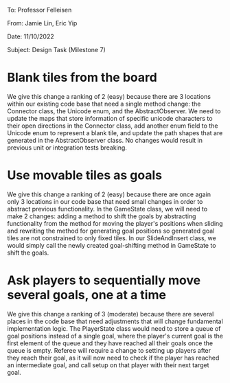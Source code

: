 To: Professor Felleisen

From: Jamie Lin, Eric Yip

Date: 11/10/2022

Subject: Design Task (Milestone 7)

# Blank tiles from the board
We give this change a ranking of 2 (easy) because there are 3 locations within our existing code base that need a 
single method change: the Connector class, the Unicode enum, and the AbstractObserver. We need to update the maps that 
store information of specific unicode characters to their open directions in the Connector class, add another enum field
to the Unicode enum to represent a blank tile, and update the path shapes that are generated in the AbstractObserver 
class. No changes would result in previous unit or integration tests breaking.

# Use movable tiles as goals
We give this change a ranking of 2 (easy) because there are once again only 3 locations in our code base that need small
changes in order to abstract previous functionality. In the GameState class, we will need to make 2 changes: adding a method to shift the goals by abstracting functionality from the method for moving the player's positions when sliding and rewriting the method for generating goal positions so generated goal tiles are not constrained to only fixed tiles. In our SlideAndInsert class, we would simply call the newly created goal-shifting method in GameState to shift the goals.

# Ask players to sequentially move several goals, one at a time
We give this change a ranking of 3 (moderate) because there are several places in the code base that need adjustments that will change fundamental implementation logic. The PlayerState class would need to store a queue of goal positions instead of a single goal, where the player's current goal is the first element of the queue and they have reached all their goals once the queue is empty. Referee will require a change to setting up players after they reach their goal, as it will now need to check if the player has reached an intermediate goal, and call setup on that player with their next target goal.